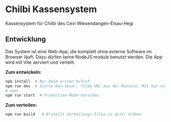# Chilbi Kassensystem

Kassensystem für Chilbi des Cevi Wiesendangen-Elsau-Hegi

## Entwicklung

Das System ist eine Web-App, die komplett ohne externe Software im Browser läuft. Dazu dürfen keine NodeJS module benutzt werden. Die App wird mit Vite serviert und verteilt.

**Zum entwickeln:**

```bash
npm install  # Nur beim ersten Aufruf
npm run dev  # Starte Dev-Sever, folde URL aus der Konsole. Mit hot-reloading.
# oder
npm run start  # Production-Mode-Vorschau
```

**Zum verteilen:**

```bash
npm run build   # Erstellt Verteilungs-Files in dist/ Ordner
```
